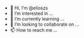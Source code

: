 - 👋 Hi, I’m @elioszs
- 👀 I’m interested in ...
- 🌱 I’m currently learning ...
- 💞️ I’m looking to collaborate on ...
- 📫 How to reach me ...

<!---
elioszs/elioszs is a ✨ special ✨ repository because its `README.md` (this file) appears on your GitHub profile.
You can click the Preview link to take a look at your changes.
--->
